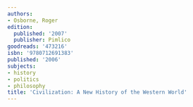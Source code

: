 ```yaml
---
authors:
- Osborne, Roger
edition:
  published: '2007'
  publisher: Pimlico
goodreads: '473216'
isbn: '9780712691383'
published: '2006'
subjects:
- history
- politics
- philosophy
title: 'Civilization: A New History of the Western World'
---
```


